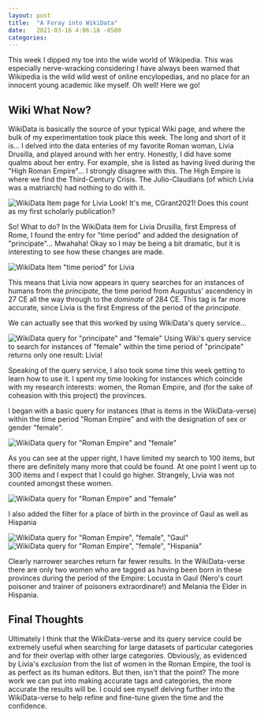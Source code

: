 ```yaml
---
layout: post
title:  "A Foray into WikiData"
date:   2021-03-16 4:06:18 -0500
categories: 
---
```


This week I dipped my toe into the wide world of Wikipedia. This was especially nerve-wracking considering I have always been warned that Wikipedia is the wild wild west of online encylopedias, and no place for an innocent young academic like myself. Oh well! Here we go!


## Wiki What Now?

WikiData is basically the source of your typical Wiki page, and where the bulk of my experimentation took place this week. The long and short of it is... I delved into the data enteries of my favorite Roman woman, Livia Drusilla, and played around with her entry. Honestly, I did have some qualms about her entry. For example, she is listed as having lived during the "High Roman Empire"... I strongly disagree with this. The High Empire is where we find the Third-Century Crisis. The Julio-Claudians (of which Livia was a matriarch) had nothing to do with it.

![WikiData Item page for Livia](/CameronGrant/Assets/Livia_WikidataPage.png)
Look! It's me, CGrant2021! Does this count as my first scholarly publication?


So! What to do? In the WikiData item for Livia Drusilla, first Empress of Rome, I found the entry for "time period" and added the designation of "principate"... Mwahaha! Okay so I may be being a bit dramatic, but it is interesting to see how these changes are made.

![WikiData Item "time period" for Livia](/CameronGrant/Assets/Livia_WikidataContribution.png)

This means that Livia now appears in query searches for an instances of humans from the *principate*, the time period from Augustus' ascendency in 27 CE all the way through to the *dominate* of 284 CE. This tag is far more accurate, since Livia is the first Empress of the period of the *principate*.


We can actually see that this worked by using WikiData's query service...

![WikiData query for "principate" and "female"](/CameronGrant/Assets/Principate_Female_Query.png)
Using Wiki's query service to search for instances of "female" within the time period of "principate" returns only one result: Livia!


Speaking of the query service, I also took some time this week getting to learn how to use it. I spent my time looking for instances which coincide with my research interests: women, the Roman Empire, and (for the sake of coheasion with this project) the provinces.


I began with a basic query for instances (that is items in the WikiData-verse) within the time period "Roman Empire" and with the designation of sex or gender "female".

![WikiData query for "Roman Empire" and "female"](/CameronGrant/Assets/RomanEmpire_Female_Query.png)

As you can see at the upper right, I have limited my search to 100 items, but there are definitely many more that could be found. At one point I went up to 300 items and I expect that I could go higher. Strangely, Livia was not counted amongst these women.

![WikiData query for "Roman Empire" and "female"](/CameronGrant/Assets/InkedRomanEmpire_Female_Query_LI.jpg)


I also added the filter for a place of birth in the province of Gaul as well as Hispania

![WikiData query for "Roman Empire", "female", "Gaul"](/CameronGrant/Assets/Locusta_Query.png)
![WikiData query for "Roman Empire", "female", "Hispania"](/CameronGrant/Assets/Melania_Query.png)

Clearly narrower searches return far fewer results. In the WikiData-verse there are only two women who are tagged as having been born in these provinces during the period of the Empire: Locusta in Gaul (Nero's court poisoner and trainer of poisoners extraordinare!) and Melania the Elder in Hispania.


## Final Thoughts

Ultimately I think that the WikiData-verse and its query service could be extremely useful when searching for large datasets of particular categories and for their overlap with other large categories. Obviously, as evidenced by Livia's *exclusion* from the list of women in the Roman Empire, the tool is as perfect as its human editors. But then, isn't that the point? The more work we can put into making accurate tags and categories, the more accurate the results will be. I could see myself delving further into the WikiData-verse to help refine and fine-tune given the time and the confidence.